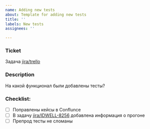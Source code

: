 ```yaml
---
name: Adding new tests
about: Template for adding new tests
title: ''
labels: New tests
assignees: ''

---
```


### Ticket
Задача [jira/trello](https://idwell.atlassian.net/browse/) 

### Description
На какой функционал были добавлены тесты?

### Checklist:
- [ ] Поправлены кейсы в Conflunce
- [ ] В задачу [jira/IDWELL-8256](https://idwell.atlassian.net/browse/IDWELL-8256) добавлена информация о прогоне
- [ ] Препрод тесты не сломаны

